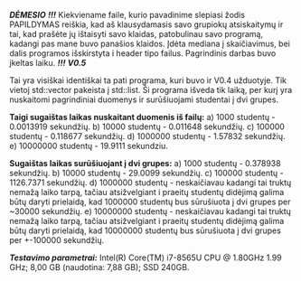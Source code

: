 ***DĖMESIO***
***!!!***
Kiekviename faile, kurio pavadinime slepiasi žodis PAPILDYMAS reiškia, kad aš klausydamasis savo grupiokų atsiskaitymų ir tai, kad prašėte jų ištaisyti savo klaidas, patobulinau savo programą, kadangi pas mane buvo panašios klaidos. Įdėta mediana į skaičiavimus, bei dalis programos išskirstyta i header tipo failus. Pagrindinis darbas buvo įkeltas laiku.
***!!!***
***V0.5***

Tai yra visiškai identiškai ta pati programa, kuri buvo ir V0.4 užduotyje. Tik vietoj std::vector<studentas> pakeista į std::list<studentas>. Ši programa išveda tik laiką, per kurį yra nuskaitomi pagrindiniai duomenys ir surūšiuojami studentai į dvi grupes.
  
  **Taigi sugaištas laikas nuskaitant duomenis iš failų:**
  a) 1000 studentų -  0.0013919 sekundžių.
  b) 10000 studentų -  0.011648 sekundžių.
  c) 100000 studentų - 0.118677 sekundžių.
  d) 1000000 studentų -  1.57832 sekundžių.
  e) 10000000 studentų - 19.9111 sekundziu.
  
  
  
  **Sugaištas laikas surūšiuojant į dvi grupes:**
  a) 1000 studentų - 0.378938 sekundžių.
  b) 10000 studentų - 29.0099 sekundžių.
  c) 100000 studentų - 1126.7371 sekundžių.
  d) 1000000 studentų - neskaičiavau kadangi tai truktų nemažą laiko tarpą, tačiau atsižvelgiant i praeitų studentų didėjimą galima būtų daryti prielaidą, kad 1000000 studentų bus sūrušiuota į dvi grupes per ~30000 sekundžių.
  e) 10000000 studentų - neskaičiavau kadangi tai truktų nemažą laiko tarpą, tačiau atsižvelgiant i praeitų studentų didėjimą galima būtų daryti prielaidą, kad 10000000 studentų bus sūrušiuota į dvi grupes per +-100000 sekundžių.

***Testavimo parametrai:***
  Intel(R) Core(TM) i7-8565U CPU @ 1.80GHz   1.99 GHz;
  8,00 GB (naudotina: 7,88 GB);
  SSD 240GB.
  
  
